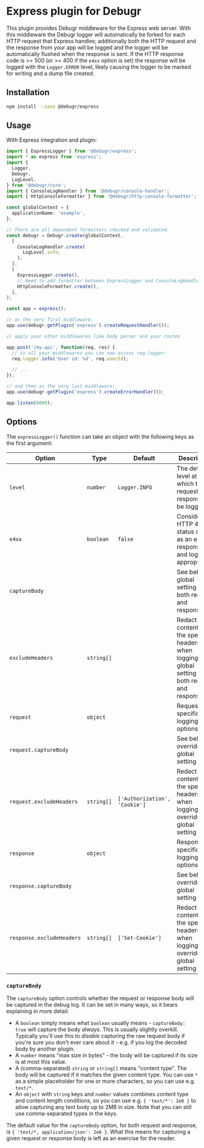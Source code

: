 Express plugin for Debugr
=========================

This plugin provides Debugr middleware for the Express web server.
With this middleware the Debugr logger will automatically be
forked for each HTTP request that Express handles; additionally
both the HTTP request and the response from your app will be logged
and the logger will be automatically flushed when the response is sent.
If the HTTP response code is >= 500 (or >= 400 if the `e4xx` option is set)
the response will be logged with the `Logger.ERROR` level, likely causing
the logger to be marked for writing and a dump file created.

## Installation

```bash
npm install --save @debugr/express
```

## Usage

With Express integration and plugin:

```typescript
import { ExpressLogger } from '@debugr/express';
import * as express from 'express';
import { 
  Logger, 
  Debugr, 
  LogLevel,
} from '@debugr/core';
import { ConsoleLogHandler } from '@debugr/console-handler';
import { HttpConsoleFormatter } from '@debugr/http-console-formatter';

const globalContext = {
  applicationName: 'example',
};

// There are all dependent formatters checked and validated.
const debugr = Debugr.create(globalContext, 
  [
    ConsoleLogHandler.create(
      LogLevel.info,
    ),
  ],
  [
    ExpressLogger.create(),
    // Need to add formatter between ExpressLogger and ConsoleLogHandler
    HttpConsoleFormatter.create(),
  ],
);

const app = express();

// as the very first middleware:
app.use(debugr.getPlugin('express').createRequestHandler());

// apply your other middlewares like body parser and your routes

app.post('/my-api', function(req, res) {
  // in all your middlewares you can now access req.logger:
  req.logger.info('User id: %d', req.userId);

  // ...
});

// and then as the very last middleware:
app.use(debugr.getPlugin('express').createErrorHandler());

app.listen(8000);
```

## Options

The `expressLogger()` function can take an object with the following
keys as the first argument:

| Option                    | Type       | Default                       | Description                                                                                             |
| ------------------------- | ---------- | ----------------------------- | ------------------------------------------------------------------------------------------------------- |
| `level`                   | `number`   | `Logger.INFO`                 | The default level at which the request and response will be logged                                      |
| `e4xx`                    | `boolean`  | `false`                       | Consider HTTP 4xx status code as an error response and log appropriately                                |
| `captureBody`             |            |                               | See below; global setting for both request and response                                                 |
| `excludeHeaders`          | `string[]` |                               | Redact the contents of the specified headers when logging; global setting for both request and response |
| `request`                 | `object`   |                               | Request-specific logging options                                                                        |
| `request.captureBody`     |            |                               | See below; overrides global setting                                                                     |
| `request.excludeHeaders`  | `string[]` | `['Authorization', 'Cookie']` | Redact the contents of the specified headers when logging; overrides global setting                     |
| `response`                | `object`   |                               | Response-specific logging options                                                                       |
| `response.captureBody`    |            |                               | See below; overrides global setting                                                                     |
| `response.excludeHeaders` | `string[]` | `['Set-Cookie']`              | Redact the contents of the specified headers when logging; overrides global setting                     |

### `captureBody`

The `captureBody` option controls whether the request or response body
will be captured in the debug log. It can be set in many ways, so it bears
explaining in more detail:
 - A `boolean` simply means what `boolean` usually means - `captureBody: true`
   will capture the body *always*. This is usually slightly overkill. Typically
   you'll use this to *disable* capturing the raw request body if you're sure
   you don't ever care about it - e.g. if you log the decoded body by another plugin.
 - A `number` means "max size in bytes" - the body will be captured if its size
   is at most this value.
 - A (comma-separated) `string` or `string[]` means "content type". The body will
   be captured if it matches the given content type. You can use `*` as a simple
   placeholder for one or more characters, so you can use e.g. `text/*`.
 - An `object` with `string` keys and `number` values combines content type and
   content length conditions, so you can use e.g. `{ 'text/*': 2e6 }` to allow
   capturing any text body up to 2MB in size. Note that you can still use
   comma-separated types in the keys.

The default value for the `captureBody` option, for both request and response, is
`{ 'text/*, application/json': 2e6 }`. What this means for capturing a given
request or response body is left as an exercise for the reader.
